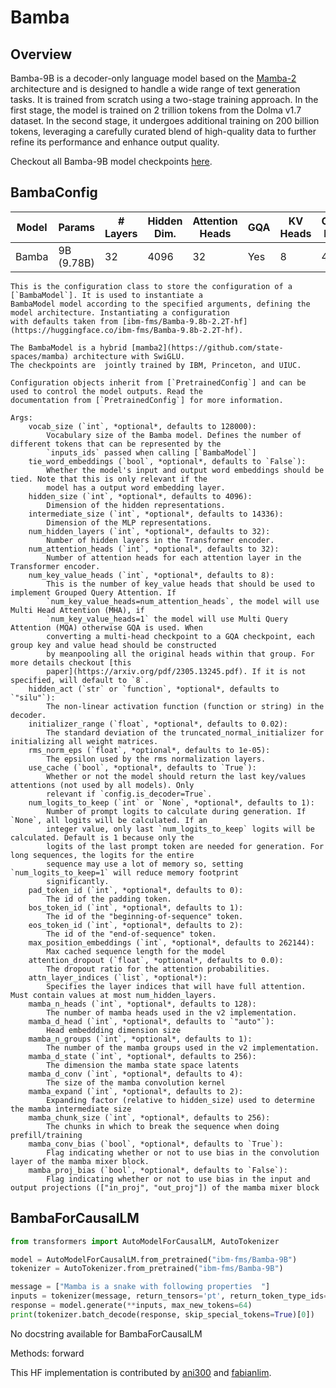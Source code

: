 <!--Copyright 2024 The HuggingFace Team. All rights reserved.

Licensed under the Apache License, Version 2.0 (the "License"); you may not use this file except in compliance with
the License. You may obtain a copy of the License at

http://www.apache.org/licenses/LICENSE-2.0

Unless required by applicable law or agreed to in writing, software distributed under the License is distributed on
an "AS IS" BASIS, WITHOUT WARRANTIES OR CONDITIONS OF ANY KIND, either express or implied. See the License for the
specific language governing permissions and limitations under the License.

⚠️ Note that this file is in Markdown but contain specific syntax for our doc-builder (similar to MDX) that may not be
rendered properly in your Markdown viewer.

-->

# Bamba


## Overview

Bamba-9B is a decoder-only language model based on the [Mamba-2](https://github.com/state-spaces/mamba) architecture and is designed to handle a wide range of text generation tasks. It is trained from scratch using a two-stage training approach. In the first stage, the model is trained on 2 trillion tokens from the Dolma v1.7 dataset. In the second stage, it undergoes additional training on 200 billion tokens, leveraging a carefully curated blend of high-quality data to further refine its performance and enhance output quality.

Checkout all Bamba-9B model checkpoints [here](https://github.com/foundation-model-stack/bamba).

## BambaConfig

| Model            | Params       | # Layers | Hidden Dim. | Attention Heads | GQA | KV Heads | Context Length |  Tied Embeddings |
|-------------------|--------------|----------|-------------|-----------------|-----|----------|----------------|------------------|
| Bamba  | 9B (9.78B)   | 32       | 4096        | 32              | Yes | 8        | 4096           | True |


    This is the configuration class to store the configuration of a [`BambaModel`]. It is used to instantiate a
    BambaModel model according to the specified arguments, defining the model architecture. Instantiating a configuration
    with defaults taken from [ibm-fms/Bamba-9.8b-2.2T-hf](https://huggingface.co/ibm-fms/Bamba-9.8b-2.2T-hf).

    The BambaModel is a hybrid [mamba2](https://github.com/state-spaces/mamba) architecture with SwiGLU.
    The checkpoints are  jointly trained by IBM, Princeton, and UIUC.

    Configuration objects inherit from [`PretrainedConfig`] and can be used to control the model outputs. Read the
    documentation from [`PretrainedConfig`] for more information.

    Args:
        vocab_size (`int`, *optional*, defaults to 128000):
            Vocabulary size of the Bamba model. Defines the number of different tokens that can be represented by the
            `inputs_ids` passed when calling [`BambaModel`]
        tie_word_embeddings (`bool`, *optional*, defaults to `False`):
            Whether the model's input and output word embeddings should be tied. Note that this is only relevant if the
            model has a output word embedding layer.
        hidden_size (`int`, *optional*, defaults to 4096):
            Dimension of the hidden representations.
        intermediate_size (`int`, *optional*, defaults to 14336):
            Dimension of the MLP representations.
        num_hidden_layers (`int`, *optional*, defaults to 32):
            Number of hidden layers in the Transformer encoder.
        num_attention_heads (`int`, *optional*, defaults to 32):
            Number of attention heads for each attention layer in the Transformer encoder.
        num_key_value_heads (`int`, *optional*, defaults to 8):
            This is the number of key_value heads that should be used to implement Grouped Query Attention. If
            `num_key_value_heads=num_attention_heads`, the model will use Multi Head Attention (MHA), if
            `num_key_value_heads=1` the model will use Multi Query Attention (MQA) otherwise GQA is used. When
            converting a multi-head checkpoint to a GQA checkpoint, each group key and value head should be constructed
            by meanpooling all the original heads within that group. For more details checkout [this
            paper](https://arxiv.org/pdf/2305.13245.pdf). If it is not specified, will default to `8`.
        hidden_act (`str` or `function`, *optional*, defaults to `"silu"`):
            The non-linear activation function (function or string) in the decoder.
        initializer_range (`float`, *optional*, defaults to 0.02):
            The standard deviation of the truncated_normal_initializer for initializing all weight matrices.
        rms_norm_eps (`float`, *optional*, defaults to 1e-05):
            The epsilon used by the rms normalization layers.
        use_cache (`bool`, *optional*, defaults to `True`):
            Whether or not the model should return the last key/values attentions (not used by all models). Only
            relevant if `config.is_decoder=True`.
        num_logits_to_keep (`int` or `None`, *optional*, defaults to 1):
            Number of prompt logits to calculate during generation. If `None`, all logits will be calculated. If an
            integer value, only last `num_logits_to_keep` logits will be calculated. Default is 1 because only the
            logits of the last prompt token are needed for generation. For long sequences, the logits for the entire
            sequence may use a lot of memory so, setting `num_logits_to_keep=1` will reduce memory footprint
            significantly.
        pad_token_id (`int`, *optional*, defaults to 0):
            The id of the padding token.
        bos_token_id (`int`, *optional*, defaults to 1):
            The id of the "beginning-of-sequence" token.
        eos_token_id (`int`, *optional*, defaults to 2):
            The id of the "end-of-sequence" token.
        max_position_embeddings (`int`, *optional*, defaults to 262144):
            Max cached sequence length for the model
        attention_dropout (`float`, *optional*, defaults to 0.0):
            The dropout ratio for the attention probabilities.
        attn_layer_indices (`list`, *optional*):
            Specifies the layer indices that will have full attention. Must contain values at most num_hidden_layers.
        mamba_n_heads (`int`, *optional*, defaults to 128):
            The number of mamba heads used in the v2 implementation.
        mamba_d_head (`int`, *optional*, defaults to `"auto"`):
            Head embeddding dimension size
        mamba_n_groups (`int`, *optional*, defaults to 1):
            The number of the mamba groups used in the v2 implementation.
        mamba_d_state (`int`, *optional*, defaults to 256):
            The dimension the mamba state space latents
        mamba_d_conv (`int`, *optional*, defaults to 4):
            The size of the mamba convolution kernel
        mamba_expand (`int`, *optional*, defaults to 2):
            Expanding factor (relative to hidden_size) used to determine the mamba intermediate size
        mamba_chunk_size (`int`, *optional*, defaults to 256):
            The chunks in which to break the sequence when doing prefill/training
        mamba_conv_bias (`bool`, *optional*, defaults to `True`):
            Flag indicating whether or not to use bias in the convolution layer of the mamba mixer block.
        mamba_proj_bias (`bool`, *optional*, defaults to `False`):
            Flag indicating whether or not to use bias in the input and output projections (["in_proj", "out_proj"]) of the mamba mixer block

    

<!---
## Usage Tips

Tips: 

- The architecture is based on Mamba-2 models.

## BambaModel

The bare Bamba Model outputting raw hidden-states without any specific head on top.
    This model inherits from [`PreTrainedModel`]. Check the superclass documentation for the generic methods the
    library implements for all its model (such as downloading or saving, resizing the input embeddings, pruning heads
    etc.)

    This model is also a PyTorch [torch.nn.Module](https://pytorch.org/docs/stable/nn.html#torch.nn.Module) subclass.
    Use it as a regular PyTorch Module and refer to the PyTorch documentation for all matter related to general usage
    and behavior.

    Parameters:
        config ([`BambaConfig`]):
            Model configuration class with all the parameters of the model. Initializing with a config file does not
            load the weights associated with the model, only the configuration. Check out the
            [`~PreTrainedModel.from_pretrained`] method to load the model weights.

    Transformer decoder consisting of *config.num_hidden_layers* layers. Each layer is a [`BambaDecoderLayer`]

    Args:
        config: BambaConfig
    

Methods: forward
-->

## BambaForCausalLM

```python
from transformers import AutoModelForCausalLM, AutoTokenizer

model = AutoModelForCausalLM.from_pretrained("ibm-fms/Bamba-9B")
tokenizer = AutoTokenizer.from_pretrained("ibm-fms/Bamba-9B")

message = ["Mamba is a snake with following properties  "]
inputs = tokenizer(message, return_tensors='pt', return_token_type_ids=False)
response = model.generate(**inputs, max_new_tokens=64)
print(tokenizer.batch_decode(response, skip_special_tokens=True)[0])
```

No docstring available for BambaForCausalLM

Methods: forward

This HF implementation is contributed by [ani300](https://github.com/ani300) and [fabianlim](https://github.com/fabianlim). 
